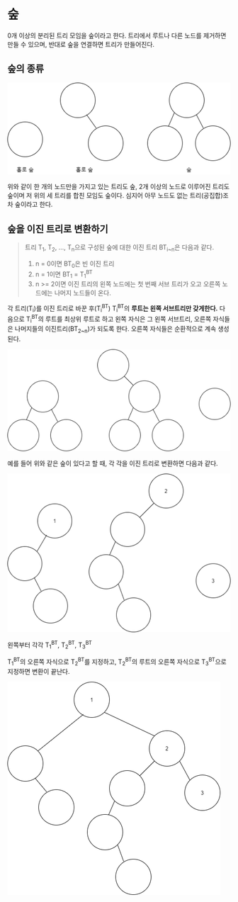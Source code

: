 # 숲

0개 이상의 분리된 트리 모임을 숲이라고 한다. 트리에서 루트나 다른 노드를 제거하면 만들 수 있으며, 반대로 숲을 연결하면 트리가 만들어진다.


## 숲의 종류

![01](images/01.png)

위와 같이 한 개의 노드만을 가지고 있는 트리도 숲, 2개 이상의 노드로 이루어진 트리도 숲이며 저 위의 세 트리를 합친 모임도 숲이다. 심지어 아무 노드도 없는 트리(공집합)조차 숲이라고 한다.

## 숲을 이진 트리로 변환하기

> 트리 T<sub>1</sub>, T<sub>2</sub>, ..., T<sub>n</sub>으로 구성된 숲에 대한 이진 트리 BT<sub>i~n</sub>은 다음과 같다.
> 1. n = 0이면 BT<sub>0</sub>은 빈 이진 트리
> 2. n = 1이면 BT<sub>1</sub> = T<sub>1</sub><sup>BT</sup>
> 3. n >= 2이면 이진 트리의 왼쪽 노드에는 첫 번째 서브 트리가 오고 오른쪽 노드에는 나머지 노드들이 온다.

각 트리(T<sub>i</sub>)를 이진 트리로 바꾼 후(T<sub>i</sub><sup>BT</sup>) T<sub>i</sub><sup>BT</sup>의 **루트는 왼쪽 서브트리만 갖게한다.** 다음으로 T<sub>i</sub><sup>BT</sup>의 루트를 최상위 루트로 하고 왼쪽 자식은 그 왼쪽 서브트리, 오른쪽 자식들은 나머지들의 이진트리(BT<sub>2~n</sub>)가 되도록 한다. 오른쪽 자식들은 순환적으로 계속 생성된다.

![02](images/02.png)

예를 들어 위와 같은 숲이 있다고 할 때, 각 각을 이진 트리로 변환하면 다음과 같다.

![03](images/03.png)

왼쪽부터 각각 T<sub>1</sub><sup>BT</sup>, T<sub>2</sub><sup>BT</sup>, T<sub>3</sub><sup>BT</sup>

T<sub>1</sub><sup>BT</sup>의 오른쪽 자식으로 T<sub>2</sub><sup>BT</sup>를 지정하고, T<sub>2</sub><sup>BT</sup>의 루트의 오른쪽 자식으로 T<sub>3</sub><sup>BT</sup>으로 지정하면 변환이 끝난다.

![04](images/04.png)